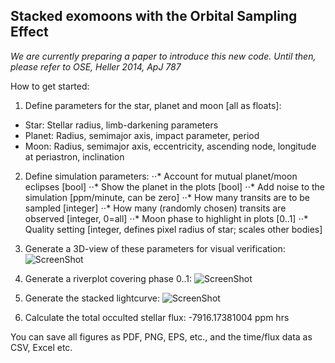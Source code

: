 ## Stacked exomoons with the Orbital Sampling Effect 
*We are currently preparing a paper to introduce this new code. Until then, please refer to OSE, Heller 2014, ApJ 787*

How to get started:

1. Define parameters for the star, planet and moon [all as floats]:
  * Star: Stellar radius, limb-darkening parameters
  * Planet: Radius, semimajor axis, impact parameter, period
  * Moon: Radius, semimajor axis, eccentricity, ascending node, longitude at periastron, inclination

2. Define simulation parameters:
⋅⋅* Account for mutual planet/moon eclipses [bool]
⋅⋅* Show the planet in the plots [bool]
⋅⋅* Add noise to the simulation [ppm/minute, can be zero]
⋅⋅* How many transits are to be sampled [integer]
⋅⋅* How many (randomly chosen) transits are observed [integer, 0=all]
⋅⋅* Moon phase to highlight in plots [0..1]
⋅⋅* Quality setting [integer, defines pixel radius of star; scales other bodies]
   
3. Generate a 3D-view of these parameters for visual verification:
![ScreenShot](http://www.jaekle.info/osescreenshots/git1.png)

4. Generate a riverplot covering phase 0..1:
![ScreenShot](http://www.jaekle.info/osescreenshots/git2.png)

5. Generate the stacked lightcurve:
![ScreenShot](http://www.jaekle.info/osescreenshots/git3.png)

6. Calculate the total occulted stellar flux: 
-7916.17381004 ppm hrs

You can save all figures as PDF, PNG, EPS, etc., and the time/flux data as CSV, Excel etc.
